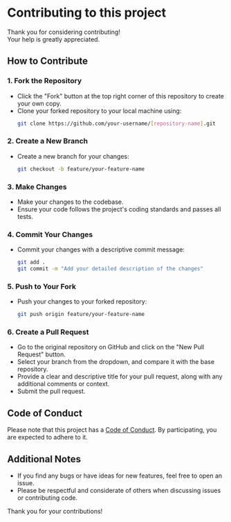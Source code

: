 
# Contributing to this project

Thank you for considering contributing!  
Your help is greatly appreciated.

## How to Contribute

### 1. Fork the Repository
- Click the "Fork" button at the top right corner of this repository to create your own copy.
- Clone your forked repository to your local machine using:
  ```bash
  git clone https://github.com/your-username/[repository-name].git
  ```

### 2. Create a New Branch
- Create a new branch for your changes:
  ```bash
  git checkout -b feature/your-feature-name
  ```

### 3. Make Changes
- Make your changes to the codebase.
- Ensure your code follows the project's coding standards and passes all tests.

### 4. Commit Your Changes
- Commit your changes with a descriptive commit message:
  ```bash
  git add .
  git commit -m "Add your detailed description of the changes"
  ```

### 5. Push to Your Fork
- Push your changes to your forked repository:
  ```bash
  git push origin feature/your-feature-name
  ```

### 6. Create a Pull Request
- Go to the original repository on GitHub and click on the "New Pull Request" button.
- Select your branch from the dropdown, and compare it with the base repository.
- Provide a clear and descriptive title for your pull request, along with any additional comments or context.
- Submit the pull request.

## Code of Conduct

Please note that this project has a [Code of Conduct](./CODE_OF_CONDUCT.md). By participating, you are expected to adhere to it.

## Additional Notes

- If you find any bugs or have ideas for new features, feel free to open an issue.
- Please be respectful and considerate of others when discussing issues or contributing code.

Thank you for your contributions!
